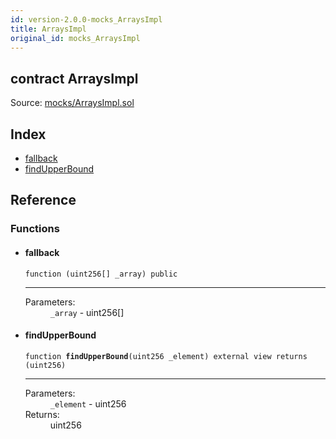 ```yaml
---
id: version-2.0.0-mocks_ArraysImpl
title: ArraysImpl
original_id: mocks_ArraysImpl
---
```


<div class="contract-doc"><div class="contract"><h2 class="contract-header"><span class="contract-kind">contract</span> ArraysImpl</h2><div class="source">Source: <a href="https://github.com/OpenZeppelin/zeppelin-solidity/blob/v2.0.0/contracts/mocks/ArraysImpl.sol" target="_blank">mocks/ArraysImpl.sol</a></div></div><div class="index"><h2>Index</h2><ul><li><a href="mocks_ArraysImpl.html#">fallback</a></li><li><a href="mocks_ArraysImpl.html#findUpperBound">findUpperBound</a></li></ul></div><div class="reference"><h2>Reference</h2><div class="functions"><h3>Functions</h3><ul><li><div class="item function"><span id="fallback" class="anchor-marker"></span><h4 class="name">fallback</h4><div class="body"><code class="signature">function <strong></strong><span>(uint256[] _array) </span><span>public </span></code><hr/><dl><dt><span class="label-parameters">Parameters:</span></dt><dd><div><code>_array</code> - uint256[]</div></dd></dl></div></div></li><li><div class="item function"><span id="findUpperBound" class="anchor-marker"></span><h4 class="name">findUpperBound</h4><div class="body"><code class="signature">function <strong>findUpperBound</strong><span>(uint256 _element) </span><span>external </span><span>view </span><span>returns  (uint256) </span></code><hr/><dl><dt><span class="label-parameters">Parameters:</span></dt><dd><div><code>_element</code> - uint256</div></dd><dt><span class="label-return">Returns:</span></dt><dd>uint256</dd></dl></div></div></li></ul></div></div></div>
